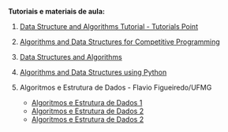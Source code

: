 **Tutoriais e materiais de aula:**

1. [Data Structure and Algorithms Tutorial - Tutorials Point](https://www.tutorialspoint.com/data_structures_algorithms/) 

2. [Algorithms and Data Structures for Competitive Programming](https://www.geeksforgeeks.org/top-algorithms-and-data-structures-for-competitive-programming/)  

3. [Data Structures and Algorithms](https://www.programiz.com/dsa) 

4. [Algorithms and Data Structures using Python](http://interactivepython.org/runestone/static/pythonds/index.html)  

5. Algoritmos e Estrutura de Dados - Flavio Figueiredo/UFMG  
   - [Algoritmos e Estrutura de Dados 1](https://github.com/flaviovdf/AEDS1-2017-2)
   - [Algoritmos e Estrutura de Dados 2](https://github.com/flaviovdf/AEDS2-2017-1#v%C3%ADdeos)   
   - [Algoritmos e Estrutura de Dados 2](https://github.com/flaviovdf/estruturas-de-dados)  
   
